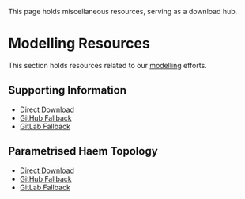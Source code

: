 This page holds miscellaneous resources, serving as a download hub.

# Modelling Resources

This section holds resources related to our [modelling](/model) efforts.

## Supporting Information
- [Direct Download](/resources/modelling-data/supporting-information.pdf)
- [GitHub Fallback](https://raw.githubusercontent.com/ResiSense/ResiSense.github.io/main/resources/modelling-data/supporting-information.pdf)
- [GitLab Fallback](https://gitlab.igem.org/2024/hongkong-cuhk/-/raw/main/resources/modelling-data/supporting-information.pdf?inline=false)

## Parametrised Haem Topology
- [Direct Download](/resources/modelling-data/HEME_dry_GMX.itp)
- [GitHub Fallback](https://raw.githubusercontent.com/ResiSense/ResiSense.github.io/main/resources/modelling-data/HEME_dry_GMX.itp)
- [GitLab Fallback](https://gitlab.igem.org/2024/hongkong-cuhk/-/raw/main/resources/modelling-data/HEME_dry_GMX.itp?inline=false)